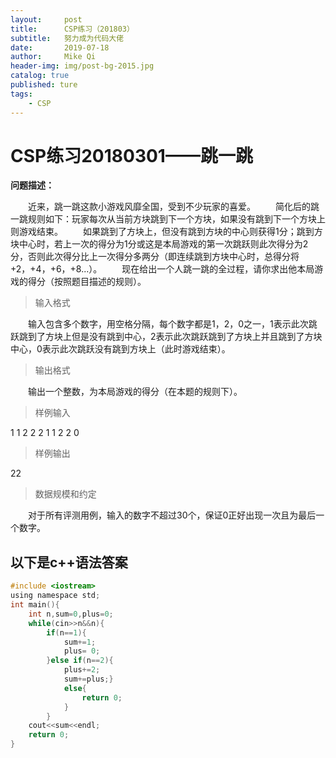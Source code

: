 ```yaml
---
layout:     post
title:      CSP练习（201803）
subtitle:   努力成为代码大佬
date:       2019-07-18
author:     Mike Qi
header-img: img/post-bg-2015.jpg
catalog: true
published: ture
tags:
    - CSP
---
```


# CSP练习20180301——跳一跳

**问题描述：**


　　近来，跳一跳这款小游戏风靡全国，受到不少玩家的喜爱。
　　简化后的跳一跳规则如下：玩家每次从当前方块跳到下一个方块，如果没有跳到下一个方块上则游戏结束。
　　如果跳到了方块上，但没有跳到方块的中心则获得1分；跳到方块中心时，若上一次的得分为1分或这是本局游戏的第一次跳跃则此次得分为2分，否则此次得分比上一次得分多两分（即连续跳到方块中心时，总得分将+2，+4，+6，+8...）。
　　现在给出一个人跳一跳的全过程，请你求出他本局游戏的得分（按照题目描述的规则）。

>输入格式

　　输入包含多个数字，用空格分隔，每个数字都是1，2，0之一，1表示此次跳跃跳到了方块上但是没有跳到中心，2表示此次跳跃跳到了方块上并且跳到了方块中心，0表示此次跳跃没有跳到方块上（此时游戏结束）。

>输出格式

　　输出一个整数，为本局游戏的得分（在本题的规则下）。

>样例输入

1 1 2 2 2 1 1 2 2 0

>样例输出

22

>数据规模和约定

　　对于所有评测用例，输入的数字不超过30个，保证0正好出现一次且为最后一个数字。


## 以下是c++语法答案

```c
#include <iostream>
using namespace std;
int main(){
	int n,sum=0,plus=0;
	while(cin>>n&&n){
		if(n==1){
			sum+=1;
			plus= 0;
		}else if(n==2){
			plus+=2;
			sum+=plus;}
			else{
				return 0;
			} 
		}	
	cout<<sum<<endl;
	return 0;
}
```
